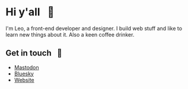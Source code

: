 # Hi y'all &nbsp; :wave:

I'm Leo, a front-end developer and designer. I build web stuff and like to learn new things about it. Also a keen coffee drinker. 


## Get in touch &nbsp; :incoming_envelope:

<!-- FEED-START -->
- [Mastodon](https://mastodon.online/@EspressoCat)
- [Bluesky](https://bsky.app/profile/espresso.cat)
- [Website](https://espresso.cat)
<!-- FEED-END -->

